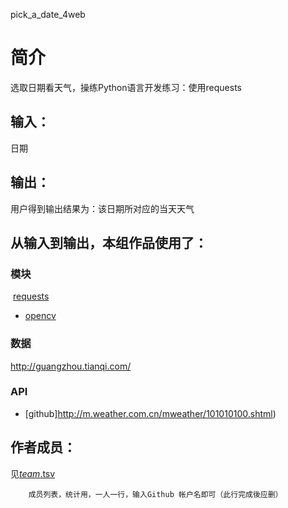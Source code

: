 pick_a_date_4web


		
# 简介 
选取日期看天气，操练Python语言开发练习：使用requests


	

## 输入：
日期
## 输出：
用户得到输出结果为：该日期所对应的当天天气
## 从输入到输出，本组作品使用了：
### 模块
 [requests](http://guangzhou.tianqi.com/)
* [opencv](http://opencv.org/)
### 数据
http://guangzhou.tianqi.com/
### API
* [github]http://m.weather.com.cn/mweather/101010100.shtml)

## 作者成员：
见[_team_.tsv](_team_/_team_.tsv)


		成员列表，统计用，一人一行，输入Github 帐户名即可（此行完成後应删）
